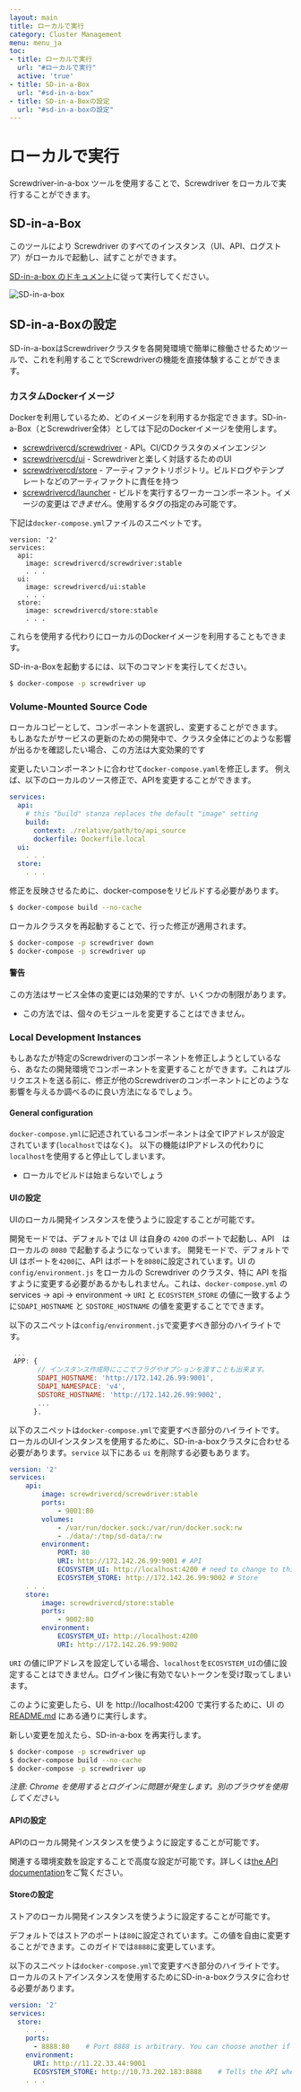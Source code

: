 ```yaml
---
layout: main
title: ローカルで実行
category: Cluster Management
menu: menu_ja
toc:
- title: ローカルで実行
  url: "#ローカルで実行"
  active: 'true'
- title: SD-in-a-Box
  url: "#sd-in-a-box"
- title: SD-in-a-Boxの設定
  url: "#sd-in-a-boxの設定"
---
```


# ローカルで実行

Screwdriver-in-a-box ツールを使用することで、Screwdriver をローカルで実行することができます。

## SD-in-a-Box

このツールにより Screwdriver のすべてのインスタンス（UI、API、ログストア）がローカルで起動し、試すことができます。

[SD-in-a-box のドキュメント](https://github.com/screwdriver-cd/in-a-box#screwdriver-in-a-box)に従って実行してください。

![SD-in-a-box](../../cluster-management/assets/sd-in-a-box.png)

[docker]: https://www.docker.com/products/docker
[docker-compose]: https://www.docker.com/products/docker-compose

## SD-in-a-Boxの設定

SD-in-a-boxはScrewdriverクラスタを各開発環境で簡単に稼働させるためツールで、これを利用することでScrewdriverの機能を直接体験することができます。

### カスタムDockerイメージ

Dockerを利用しているため、どのイメージを利用するか指定できます。SD-in-a-Box（とScrewdriver全体）としては下記のDockerイメージを使用します。

- [screwdrivercd/screwdriver](https://hub.docker.com/r/screwdrivercd/screwdriver) - API。CI/CDクラスタのメインエンジン
- [screwdrivercd/ui](https://hub.docker.com/r/screwdrivercd/ui) - Screwdriverと楽しく対話するためのUI
- [screwdrivercd/store](https://hub.docker.com/r/screwdrivercd/store) - アーティファクトリポジトリ。ビルドログやテンプレートなどのアーティファクトに責任を持つ
- [screwdrivercd/launcher](https://hub.docker.com/r/screwdrivercd/launcher/tags/) - ビルドを実行するワーカーコンポーネント。イメージの変更は*できません*。使用するタグの指定のみ可能です。

下記は`docker-compose.yml`ファイルのスニペットです。

```
version: '2'
services:
  api:
    image: screwdrivercd/screwdriver:stable
    . . .
  ui:
    image: screwdrivercd/ui:stable
    . . .
  store:
    image: screwdrivercd/store:stable
    . . .
```

これらを使用する代わりにローカルのDockerイメージを利用することもできます。

SD-in-a-Boxを起動するには、以下のコマンドを実行してください。

```bash
$ docker-compose -p screwdriver up
```

### Volume-Mounted Source Code

ローカルコピーとして、コンポーネントを選択し、変更することができます。 もしあなたがサービスの更新のための開発中で、クラスタ全体にどのような影響が出るかを確認したい場合、この方法は大変効果的です

変更したいコンポーネントに合わせて`docker-compose.yaml`を修正します。 例えば、以下のローカルのソース修正で、APIを変更することができます。

```yaml
services:
  api:
    # this "build" stanza replaces the default "image" setting
    build:
      context: ./relative/path/to/api_source
      dockerfile: Dockerfile.local
  ui:
    . . .
  store:
    . . .
```

修正を反映させるために、docker-composeをリビルドする必要があります。

```bash
$ docker-compose build --no-cache
```

ローカルクラスタを再起動することで、行った修正が適用されます。

```bash
$ docker-compose -p screwdriver down
$ docker-compose -p screwdriver up
```

#### 警告

この方法はサービス全体の変更には効果的ですが、いくつかの制限があります。

- この方法では、個々のモジュールを変更することはできません。

### Local Development Instances

もしあなたが特定のScrewdriverのコンポーネントを修正しようとしているなら、あなたの開発環境でコンポーネントを変更することができます。これはプルリクエストを送る前に、修正が他のScrewdriverのコンポーネントにどのような影響を与えるか調べるのに良い方法になるでしょう。

#### General configuration

`docker-compose.yml`に記述されているコンポーネントは全てIPアドレスが設定されています(`localhost`ではなく)。 以下の機能はIPアドレスの代わりに`localhost`を使用すると停止してしまいます。

- ローカルでビルドは始まらないでしょう

#### UIの設定

UIのローカル開発インスタンスを使うように設定することが可能です。

開発モードでは、デフォルトでは UI は自身の `4200` のポートで起動し、API　はローカルの `8080` で起動するようになっています。
開発モードで、デフォルトで UI はポートを`4200`に、API はポートを`8080`に設定されています。UI の `config/environment.js` をローカルの Screwdriver のクラスタ、特に API を指すように変更する必要があるかもしれません。これは、`docker-compose.yml` の services -> api -> environment -> `URI` と `ECOSYSTEM_STORE` の値に一致するように`SDAPI_HOSTNAME` と `SDSTORE_HOSTNAME` の値を変更することでできます。

以下のスニペットは`config/environment.js`で変更すべき部分のハイライトです。

```js
 ...
 APP: {
       // インスタンス作成時にここでフラグやオプションを渡すことも出来ます。
       SDAPI_HOSTNAME: 'http://172.142.26.99:9001',
       SDAPI_NAMESPACE: 'v4',
       SDSTORE_HOSTNAME: 'http://172.142.26.99:9002',
       ...
      },
```

以下のスニペットは`docker-compose.yml`で変更すべき部分のハイライトです。ローカルのUIインスタンスを使用するために、SD-in-a-boxクラスタに合わせる必要があります。`service` 以下にある `ui` を削除する必要もあります。

```yaml
version: '2'
services:
    api:
        image: screwdrivercd/screwdriver:stable
        ports:
            - 9001:80
        volumes:
            - /var/run/docker.sock:/var/run/docker.sock:rw
            - ./data/:/tmp/sd-data/:rw
        environment:
            PORT: 80
            URI: http://172.142.26.99:9001 # API
            ECOSYSTEM_UI: http://localhost:4200 # need to change to this value here
            ECOSYSTEM_STORE: http://172.142.26.99:9002 # Store
    . . .
    store:
        image: screwdrivercd/store:stable
        ports:
            - 9002:80
        environment:
            ECOSYSTEM_UI: http://localhost:4200
            URI: http://172.142.26.99:9002
```

`URI` の値にIPアドレスを設定している場合、`localhost`を`ECOSYSTEM_UI`の値に設定することはできません。ログイン後に有効でないトークンを受け取ってしまいます。

このように変更したら、UI を http://localhost:4200 で実行するために、UI の [README.md](https://github.com/screwdriver-cd/ui/#screwdriver-ui) にある通りに実行します。

新しい変更を加えたら、SD-in-a-box を再実行します。
```bash
$ docker-compose -p screwdriver up
$ docker-compose build --no-cache
$ docker-compose -p screwdriver up
```

_注意: Chrome を使用するとログインに問題が発生します。別のブラウザを使用してください。_

#### APIの設定

APIのローカル開発インスタンスを使うように設定することが可能です。

関連する環境変数を設定することで高度な設定が可能です。詳しくは[the API documentation](https://github.com/screwdriver-cd/screwdriver#environment)をご覧ください。

#### Storeの設定

ストアのローカル開発インスタンスを使うように設定することが可能です。

デフォルトではストアのポートは`80`に設定されています。この値を自由に変更することができます。このガイドでは`8888`に変更しています。

以下のスニペットは`docker-compose.yml`で変更すべき部分のハイライトです。ローカルのストアインスタンスを使用するためにSD-in-a-boxクラスタに合わせる必要があります。

```yaml
version: '2'
services:
  store:
    . . .
    ports:
      - 8888:80    # Port 8888 is arbitrary. You can choose another if you prefer
    environment:
      URI: http://11.22.33.44:9001
      ECOSYSTEM_STORE: http://10.73.202.183:8888    # Tells the API where the store is hosted
    . . .
```
